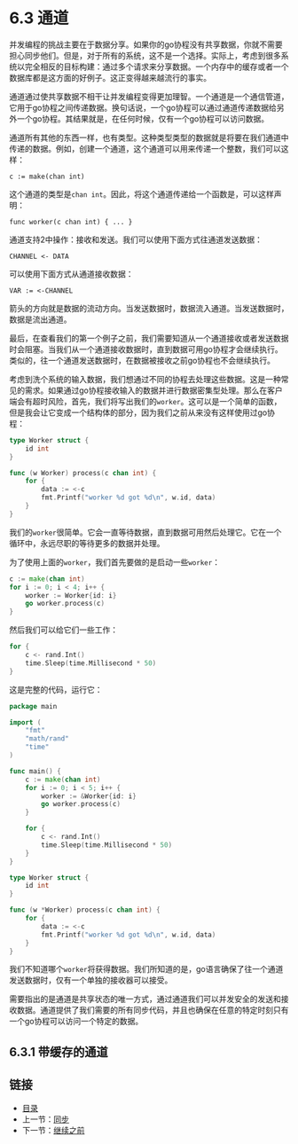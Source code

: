 # 6.3 通道

并发编程的挑战主要在于数据分享。如果你的go协程没有共享数据，你就不需要担心同步他们。但是，对于所有的系统，这不是一个选择。实际上，考虑到很多系统以完全相反的目标构建：通过多个请求来分享数据。一个内存中的缓存或者一个数据库都是这方面的好例子。这正变得越来越流行的事实。

通道通过使共享数据不相干让并发编程变得更加理智。一个通道是一个通信管道，它用于go协程之间传递数据。换句话说，一个go协程可以通过通道传递数据给另外一个go协程。其结果就是，在任何时候，仅有一个go协程可以访问数据。

通道所有其他的东西一样，也有类型。这种类型类型的数据就是将要在我们通道中传递的数据。例如，创建一个通道，这个通道可以用来传递一个整数，我们可以这样：


    c := make(chan int)


这个通道的类型是`chan int`。因此，将这个通道传递给一个函数是，可以这样声明：

    func worker(c chan int) { ... }

通道支持2中操作：接收和发送。我们可以使用下面方式往通道发送数据：

    CHANNEL <- DATA

可以使用下面方式从通道接收数据：

    VAR := <-CHANNEL

箭头的方向就是数据的流动方向。当发送数据时，数据流入通道。当发送数据时，数据是流出通道。

最后，在查看我们的第一个例子之前，我们需要知道从一个通道接收或者发送数据时会阻塞。当我们从一个通道接收数据时，直到数据可用go协程才会继续执行。类似的，往一个通道发送数据时，在数据被接收之前go协程也不会继续执行。

考虑到洗个系统的输入数据，我们想通过不同的协程去处理这些数据。这是一种常见的需求。如果通过go协程接收输入的数据并进行数据密集型处理。那么在客户端会有超时风险，首先，我们将写出我们的`worker`。这可以是一个简单的函数，但是我会让它变成一个结构体的部分，因为我们之前从来没有这样使用过go协程：

```go
type Worker struct {
    id int
}

func (w Worker) process(c chan int) {
    for {
        data := <-c
        fmt.Printf("worker %d got %d\n", w.id, data)
    }
}
```

我们的`worker`很简单。它会一直等待数据，直到数据可用然后处理它。它在一个循环中，永远尽职的等待更多的数据并处理。

为了使用上面的`worker`，我们首先要做的是启动一些`worker`：

```go
c := make(chan int)
for i := 0; i < 4; i++ {
    worker := Worker{id: i}
    go worker.process(c)
}
```

然后我们可以给它们一些工作：

```go
for {
    c <- rand.Int()
    time.Sleep(time.Millisecond * 50)
}
```

这是完整的代码，运行它：

```go
package main

import (
    "fmt"
    "math/rand"
    "time"
)

func main() {
    c := make(chan int)
    for i := 0; i < 5; i++ {
        worker := &Worker{id: i}
        go worker.process(c)
    }

    for {
        c <- rand.Int()
        time.Sleep(time.Millisecond * 50)
    }
}

type Worker struct {
    id int
}

func (w *Worker) process(c chan int) {
    for {
        data := <-c
        fmt.Printf("worker %d got %d\n", w.id, data)
    }
}
```

我们不知道哪个`worker`将获得数据。我们所知道的是，go语言确保了往一个通道发送数据时，仅有一个单独的接收器可以接受。

需要指出的是通道是共享状态的唯一方式，通过通道我们可以并发安全的发送和接收数据。通道提供了我们需要的所有同步代码，并且也确保在任意的特定时刻只有一个go协程可以访问一个特定的数据。

## 6.3.1 带缓存的通道

## 链接

- [目录](directory.md)
- 上一节：[同步](6.2.md)
- 下一节：[继续之前](6.4.md)
